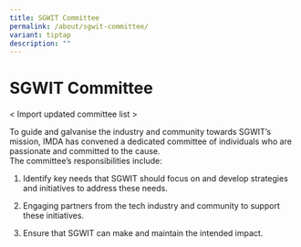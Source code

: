 ```yaml
---
title: SGWIT Committee
permalink: /about/sgwit-committee/
variant: tiptap
description: ""
---
```

<h1>SGWIT Committee</h1>
<h4></h4>
<p>&lt; Import updated committee list &gt;</p>
<p></p>
<p>To guide and galvanise the industry and community towards SGWIT’s mission,
IMDA has convened a dedicated committee of individuals who are passionate
and committed to the cause.
<br>The committee’s responsibilities include:</p>
<ol data-tight="true" class="tight">
<li>
<p>Identify key needs that SGWIT should focus on and develop strategies and
initiatives to address these needs.
<br>
</p>
</li>
<li>
<p>Engaging partners from the tech industry and community to support these
initiatives.
<br>
</p>
</li>
<li>
<p>Ensure that SGWIT can make and maintain the intended impact.</p>
</li>
</ol>
<p></p>
<p></p>